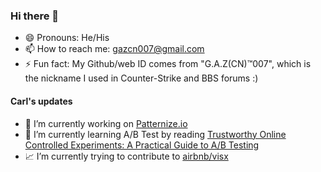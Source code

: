 ### Hi there 👋 

- 😄 Pronouns: He/His
- 📫 How to reach me: gazcn007@gmail.com
- ⚡ Fun fact: My Github/web ID comes from "G.A.Z(CN)™️007", which is the nickname I used in Counter-Strike and BBS forums :) 

#### Carl's updates
- 🔭 I’m currently working on [Patternize.io](https://patternize.github.io/)
- 🌱 I’m currently learning A/B Test by reading [Trustworthy Online Controlled Experiments: A Practical Guide to A/B Testing](https://www.amazon.com/Trustworthy-Online-Controlled-Experiments-Practical)
- 📈 I’m currently trying to contribute to [airbnb/visx](https://airbnb.io/visx/)
